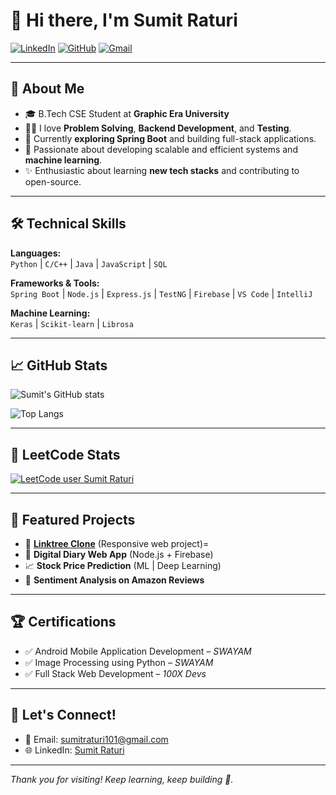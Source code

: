 # 👋 Hi there, I'm Sumit Raturi

[![LinkedIn](https://img.shields.io/badge/LinkedIn-blue?style=for-the-badge&logo=linkedin&logoColor=white)](https://www.linkedin.com/in/sumit-raturi-85a284250)
[![GitHub](https://img.shields.io/badge/GitHub-100000?style=for-the-badge&logo=github&logoColor=white)](https://github.com/samOhawk1)
[![Gmail](https://img.shields.io/badge/Email-D14836?style=for-the-badge&logo=gmail&logoColor=white)](mailto:sumitraturi101@gmail.com)

---

## 🚀 About Me
- 🎓 B.Tech CSE Student at **Graphic Era University**
- 👨‍💻 I love **Problem Solving**, **Backend Development**, and **Testing**.
- 🌱 Currently **exploring Spring Boot** and building full-stack applications.
- 🔭 Passionate about developing scalable and efficient systems and **machine learning**.
- ✨ Enthusiastic about learning **new tech stacks** and contributing to open-source.

---

## 🛠️ Technical Skills
**Languages:**  
`Python` | `C/C++` | `Java` | `JavaScript` | `SQL`

**Frameworks & Tools:**  
`Spring Boot` | `Node.js` | `Express.js` | `TestNG` | `Firebase` | `VS Code` | `IntelliJ`

**Machine Learning:**  
`Keras` | `Scikit-learn` | `Librosa`

---

## 📈 GitHub Stats
![Sumit's GitHub stats](https://github-readme-stats.vercel.app/api?username=samOhawk1&show_icons=true&theme=radical)

![Top Langs](https://github-readme-stats.vercel.app/api/top-langs/?username=samOhawk1&layout=compact&theme=radical)

---

## 🧠 LeetCode Stats
[![LeetCode user Sumit Raturi](https://leetcard.jacoblin.cool/THEDARKLORDLOVESAPPLES?theme=dark&font=Roboto&ext=contest)](https://leetcode.com/u/THEDARKLORDLOVESAPPLES/)

---

## 📂 Featured Projects
- 🔗 **[Linktree Clone](https://github.com/samOhawk1/linktree)** (Responsive web project)=
- 📔 **Digital Diary Web App** (Node.js + Firebase)  
- 📈 **Stock Price Prediction** (ML | Deep Learning)  
- 🛒 **Sentiment Analysis on Amazon Reviews**

---

## 🏆 Certifications
- ✅ Android Mobile Application Development – *SWAYAM*
- ✅ Image Processing using Python – *SWAYAM*
- ✅ Full Stack Web Development – *100X Devs*

---

## 🤝 Let's Connect!
- 📧 Email: [sumitraturi101@gmail.com](mailto:sumitraturi101@gmail.com)
- 🌐 LinkedIn: [Sumit Raturi](https://www.linkedin.com/in/sumit-raturi-85a284250)

---

*Thank you for visiting! Keep learning, keep building 🚀.*

